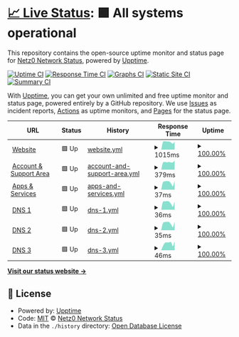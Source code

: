 # [📈 Live Status](https://netz0.network): <!--live status--> **🟩 All systems operational**

This repository contains the open-source uptime monitor and status page for [Netz0 Network Status](https://netz0.network), powered by [Upptime](https://github.com/upptime/upptime).

[![Uptime CI](https://github.com/netz0network/status/workflows/Uptime%20CI/badge.svg)](https://github.com/netz0network/status/actions?query=workflow%3A%22Uptime+CI%22)
[![Response Time CI](https://github.com/netz0network/status/workflows/Response%20Time%20CI/badge.svg)](https://github.com/netz0network/status/actions?query=workflow%3A%22Response+Time+CI%22)
[![Graphs CI](https://github.com/netz0network/status/workflows/Graphs%20CI/badge.svg)](https://github.com/netz0network/status/actions?query=workflow%3A%22Graphs+CI%22)
[![Static Site CI](https://github.com/netz0network/status/workflows/Static%20Site%20CI/badge.svg)](https://github.com/netz0network/status/actions?query=workflow%3A%22Static+Site+CI%22)
[![Summary CI](https://github.com/netz0network/status/workflows/Summary%20CI/badge.svg)](https://github.com/netz0network/status/actions?query=workflow%3A%22Summary+CI%22)

With [Upptime](https://upptime.js.org), you can get your own unlimited and free uptime monitor and status page, powered entirely by a GitHub repository. We use [Issues](https://github.com/netz0network/status/issues) as incident reports, [Actions](https://github.com/netz0network/status/actions) as uptime monitors, and [Pages](https://netz0.network) for the status page.

<!--start: status pages-->
<!-- This summary is generated by Upptime (https://github.com/upptime/upptime) -->
<!-- Do not edit this manually, your changes will be overwritten -->
<!-- prettier-ignore -->
| URL | Status | History | Response Time | Uptime |
| --- | ------ | ------- | ------------- | ------ |
| <img alt="" src="https://icons.duckduckgo.com/ip3/netz0.com.ico" height="13"> [Website](https://netz0.com) | 🟩 Up | [website.yml](https://github.com/netz0network/status/commits/HEAD/history/website.yml) | <details><summary><img alt="Response time graph" src="./graphs/website/response-time-week.png" height="20"> 1015ms</summary><br><a href="https://netz0.network/history/website"><img alt="Response time 1211" src="https://img.shields.io/endpoint?url=https%3A%2F%2Fraw.githubusercontent.com%2Fnetz0network%2Fstatus%2FHEAD%2Fapi%2Fwebsite%2Fresponse-time.json"></a><br><a href="https://netz0.network/history/website"><img alt="24-hour response time 1058" src="https://img.shields.io/endpoint?url=https%3A%2F%2Fraw.githubusercontent.com%2Fnetz0network%2Fstatus%2FHEAD%2Fapi%2Fwebsite%2Fresponse-time-day.json"></a><br><a href="https://netz0.network/history/website"><img alt="7-day response time 1015" src="https://img.shields.io/endpoint?url=https%3A%2F%2Fraw.githubusercontent.com%2Fnetz0network%2Fstatus%2FHEAD%2Fapi%2Fwebsite%2Fresponse-time-week.json"></a><br><a href="https://netz0.network/history/website"><img alt="30-day response time 1013" src="https://img.shields.io/endpoint?url=https%3A%2F%2Fraw.githubusercontent.com%2Fnetz0network%2Fstatus%2FHEAD%2Fapi%2Fwebsite%2Fresponse-time-month.json"></a><br><a href="https://netz0.network/history/website"><img alt="1-year response time 1074" src="https://img.shields.io/endpoint?url=https%3A%2F%2Fraw.githubusercontent.com%2Fnetz0network%2Fstatus%2FHEAD%2Fapi%2Fwebsite%2Fresponse-time-year.json"></a></details> | <details><summary><a href="https://netz0.network/history/website">100.00%</a></summary><a href="https://netz0.network/history/website"><img alt="All-time uptime 99.98%" src="https://img.shields.io/endpoint?url=https%3A%2F%2Fraw.githubusercontent.com%2Fnetz0network%2Fstatus%2FHEAD%2Fapi%2Fwebsite%2Fuptime.json"></a><br><a href="https://netz0.network/history/website"><img alt="24-hour uptime 100.00%" src="https://img.shields.io/endpoint?url=https%3A%2F%2Fraw.githubusercontent.com%2Fnetz0network%2Fstatus%2FHEAD%2Fapi%2Fwebsite%2Fuptime-day.json"></a><br><a href="https://netz0.network/history/website"><img alt="7-day uptime 100.00%" src="https://img.shields.io/endpoint?url=https%3A%2F%2Fraw.githubusercontent.com%2Fnetz0network%2Fstatus%2FHEAD%2Fapi%2Fwebsite%2Fuptime-week.json"></a><br><a href="https://netz0.network/history/website"><img alt="30-day uptime 100.00%" src="https://img.shields.io/endpoint?url=https%3A%2F%2Fraw.githubusercontent.com%2Fnetz0network%2Fstatus%2FHEAD%2Fapi%2Fwebsite%2Fuptime-month.json"></a><br><a href="https://netz0.network/history/website"><img alt="1-year uptime 99.97%" src="https://img.shields.io/endpoint?url=https%3A%2F%2Fraw.githubusercontent.com%2Fnetz0network%2Fstatus%2FHEAD%2Fapi%2Fwebsite%2Fuptime-year.json"></a></details>
| <img alt="" src="https://icons.duckduckgo.com/ip3/netz0.com.ico" height="13"> [Account & Support Area](https://netz0.com/global/check) | 🟩 Up | [account-and-support-area.yml](https://github.com/netz0network/status/commits/HEAD/history/account-and-support-area.yml) | <details><summary><img alt="Response time graph" src="./graphs/account-and-support-area/response-time-week.png" height="20"> 379ms</summary><br><a href="https://netz0.network/history/account-and-support-area"><img alt="Response time 432" src="https://img.shields.io/endpoint?url=https%3A%2F%2Fraw.githubusercontent.com%2Fnetz0network%2Fstatus%2FHEAD%2Fapi%2Faccount-and-support-area%2Fresponse-time.json"></a><br><a href="https://netz0.network/history/account-and-support-area"><img alt="24-hour response time 447" src="https://img.shields.io/endpoint?url=https%3A%2F%2Fraw.githubusercontent.com%2Fnetz0network%2Fstatus%2FHEAD%2Fapi%2Faccount-and-support-area%2Fresponse-time-day.json"></a><br><a href="https://netz0.network/history/account-and-support-area"><img alt="7-day response time 379" src="https://img.shields.io/endpoint?url=https%3A%2F%2Fraw.githubusercontent.com%2Fnetz0network%2Fstatus%2FHEAD%2Fapi%2Faccount-and-support-area%2Fresponse-time-week.json"></a><br><a href="https://netz0.network/history/account-and-support-area"><img alt="30-day response time 366" src="https://img.shields.io/endpoint?url=https%3A%2F%2Fraw.githubusercontent.com%2Fnetz0network%2Fstatus%2FHEAD%2Fapi%2Faccount-and-support-area%2Fresponse-time-month.json"></a><br><a href="https://netz0.network/history/account-and-support-area"><img alt="1-year response time 393" src="https://img.shields.io/endpoint?url=https%3A%2F%2Fraw.githubusercontent.com%2Fnetz0network%2Fstatus%2FHEAD%2Fapi%2Faccount-and-support-area%2Fresponse-time-year.json"></a></details> | <details><summary><a href="https://netz0.network/history/account-and-support-area">100.00%</a></summary><a href="https://netz0.network/history/account-and-support-area"><img alt="All-time uptime 99.98%" src="https://img.shields.io/endpoint?url=https%3A%2F%2Fraw.githubusercontent.com%2Fnetz0network%2Fstatus%2FHEAD%2Fapi%2Faccount-and-support-area%2Fuptime.json"></a><br><a href="https://netz0.network/history/account-and-support-area"><img alt="24-hour uptime 100.00%" src="https://img.shields.io/endpoint?url=https%3A%2F%2Fraw.githubusercontent.com%2Fnetz0network%2Fstatus%2FHEAD%2Fapi%2Faccount-and-support-area%2Fuptime-day.json"></a><br><a href="https://netz0.network/history/account-and-support-area"><img alt="7-day uptime 100.00%" src="https://img.shields.io/endpoint?url=https%3A%2F%2Fraw.githubusercontent.com%2Fnetz0network%2Fstatus%2FHEAD%2Fapi%2Faccount-and-support-area%2Fuptime-week.json"></a><br><a href="https://netz0.network/history/account-and-support-area"><img alt="30-day uptime 100.00%" src="https://img.shields.io/endpoint?url=https%3A%2F%2Fraw.githubusercontent.com%2Fnetz0network%2Fstatus%2FHEAD%2Fapi%2Faccount-and-support-area%2Fuptime-month.json"></a><br><a href="https://netz0.network/history/account-and-support-area"><img alt="1-year uptime 99.98%" src="https://img.shields.io/endpoint?url=https%3A%2F%2Fraw.githubusercontent.com%2Fnetz0network%2Fstatus%2FHEAD%2Fapi%2Faccount-and-support-area%2Fuptime-year.json"></a></details>
| <img alt="" src="https://icons.duckduckgo.com/ip3/null.ico" height="13"> [Apps & Services](174.136.17.9) | 🟩 Up | [apps-and-services.yml](https://github.com/netz0network/status/commits/HEAD/history/apps-and-services.yml) | <details><summary><img alt="Response time graph" src="./graphs/apps-and-services/response-time-week.png" height="20"> 37ms</summary><br><a href="https://netz0.network/history/apps-and-services"><img alt="Response time 37" src="https://img.shields.io/endpoint?url=https%3A%2F%2Fraw.githubusercontent.com%2Fnetz0network%2Fstatus%2FHEAD%2Fapi%2Fapps-and-services%2Fresponse-time.json"></a><br><a href="https://netz0.network/history/apps-and-services"><img alt="24-hour response time 43" src="https://img.shields.io/endpoint?url=https%3A%2F%2Fraw.githubusercontent.com%2Fnetz0network%2Fstatus%2FHEAD%2Fapi%2Fapps-and-services%2Fresponse-time-day.json"></a><br><a href="https://netz0.network/history/apps-and-services"><img alt="7-day response time 37" src="https://img.shields.io/endpoint?url=https%3A%2F%2Fraw.githubusercontent.com%2Fnetz0network%2Fstatus%2FHEAD%2Fapi%2Fapps-and-services%2Fresponse-time-week.json"></a><br><a href="https://netz0.network/history/apps-and-services"><img alt="30-day response time 37" src="https://img.shields.io/endpoint?url=https%3A%2F%2Fraw.githubusercontent.com%2Fnetz0network%2Fstatus%2FHEAD%2Fapi%2Fapps-and-services%2Fresponse-time-month.json"></a><br><a href="https://netz0.network/history/apps-and-services"><img alt="1-year response time 38" src="https://img.shields.io/endpoint?url=https%3A%2F%2Fraw.githubusercontent.com%2Fnetz0network%2Fstatus%2FHEAD%2Fapi%2Fapps-and-services%2Fresponse-time-year.json"></a></details> | <details><summary><a href="https://netz0.network/history/apps-and-services">100.00%</a></summary><a href="https://netz0.network/history/apps-and-services"><img alt="All-time uptime 99.99%" src="https://img.shields.io/endpoint?url=https%3A%2F%2Fraw.githubusercontent.com%2Fnetz0network%2Fstatus%2FHEAD%2Fapi%2Fapps-and-services%2Fuptime.json"></a><br><a href="https://netz0.network/history/apps-and-services"><img alt="24-hour uptime 100.00%" src="https://img.shields.io/endpoint?url=https%3A%2F%2Fraw.githubusercontent.com%2Fnetz0network%2Fstatus%2FHEAD%2Fapi%2Fapps-and-services%2Fuptime-day.json"></a><br><a href="https://netz0.network/history/apps-and-services"><img alt="7-day uptime 100.00%" src="https://img.shields.io/endpoint?url=https%3A%2F%2Fraw.githubusercontent.com%2Fnetz0network%2Fstatus%2FHEAD%2Fapi%2Fapps-and-services%2Fuptime-week.json"></a><br><a href="https://netz0.network/history/apps-and-services"><img alt="30-day uptime 100.00%" src="https://img.shields.io/endpoint?url=https%3A%2F%2Fraw.githubusercontent.com%2Fnetz0network%2Fstatus%2FHEAD%2Fapi%2Fapps-and-services%2Fuptime-month.json"></a><br><a href="https://netz0.network/history/apps-and-services"><img alt="1-year uptime 99.98%" src="https://img.shields.io/endpoint?url=https%3A%2F%2Fraw.githubusercontent.com%2Fnetz0network%2Fstatus%2FHEAD%2Fapi%2Fapps-and-services%2Fuptime-year.json"></a></details>
| <img alt="" src="https://icons.duckduckgo.com/ip3/null.ico" height="13"> [DNS 1](ns1.netz0.net) | 🟩 Up | [dns-1.yml](https://github.com/netz0network/status/commits/HEAD/history/dns-1.yml) | <details><summary><img alt="Response time graph" src="./graphs/dns-1/response-time-week.png" height="20"> 36ms</summary><br><a href="https://netz0.network/history/dns-1"><img alt="Response time 36" src="https://img.shields.io/endpoint?url=https%3A%2F%2Fraw.githubusercontent.com%2Fnetz0network%2Fstatus%2FHEAD%2Fapi%2Fdns-1%2Fresponse-time.json"></a><br><a href="https://netz0.network/history/dns-1"><img alt="24-hour response time 40" src="https://img.shields.io/endpoint?url=https%3A%2F%2Fraw.githubusercontent.com%2Fnetz0network%2Fstatus%2FHEAD%2Fapi%2Fdns-1%2Fresponse-time-day.json"></a><br><a href="https://netz0.network/history/dns-1"><img alt="7-day response time 36" src="https://img.shields.io/endpoint?url=https%3A%2F%2Fraw.githubusercontent.com%2Fnetz0network%2Fstatus%2FHEAD%2Fapi%2Fdns-1%2Fresponse-time-week.json"></a><br><a href="https://netz0.network/history/dns-1"><img alt="30-day response time 36" src="https://img.shields.io/endpoint?url=https%3A%2F%2Fraw.githubusercontent.com%2Fnetz0network%2Fstatus%2FHEAD%2Fapi%2Fdns-1%2Fresponse-time-month.json"></a><br><a href="https://netz0.network/history/dns-1"><img alt="1-year response time 36" src="https://img.shields.io/endpoint?url=https%3A%2F%2Fraw.githubusercontent.com%2Fnetz0network%2Fstatus%2FHEAD%2Fapi%2Fdns-1%2Fresponse-time-year.json"></a></details> | <details><summary><a href="https://netz0.network/history/dns-1">100.00%</a></summary><a href="https://netz0.network/history/dns-1"><img alt="All-time uptime 99.99%" src="https://img.shields.io/endpoint?url=https%3A%2F%2Fraw.githubusercontent.com%2Fnetz0network%2Fstatus%2FHEAD%2Fapi%2Fdns-1%2Fuptime.json"></a><br><a href="https://netz0.network/history/dns-1"><img alt="24-hour uptime 100.00%" src="https://img.shields.io/endpoint?url=https%3A%2F%2Fraw.githubusercontent.com%2Fnetz0network%2Fstatus%2FHEAD%2Fapi%2Fdns-1%2Fuptime-day.json"></a><br><a href="https://netz0.network/history/dns-1"><img alt="7-day uptime 100.00%" src="https://img.shields.io/endpoint?url=https%3A%2F%2Fraw.githubusercontent.com%2Fnetz0network%2Fstatus%2FHEAD%2Fapi%2Fdns-1%2Fuptime-week.json"></a><br><a href="https://netz0.network/history/dns-1"><img alt="30-day uptime 100.00%" src="https://img.shields.io/endpoint?url=https%3A%2F%2Fraw.githubusercontent.com%2Fnetz0network%2Fstatus%2FHEAD%2Fapi%2Fdns-1%2Fuptime-month.json"></a><br><a href="https://netz0.network/history/dns-1"><img alt="1-year uptime 99.99%" src="https://img.shields.io/endpoint?url=https%3A%2F%2Fraw.githubusercontent.com%2Fnetz0network%2Fstatus%2FHEAD%2Fapi%2Fdns-1%2Fuptime-year.json"></a></details>
| <img alt="" src="https://icons.duckduckgo.com/ip3/null.ico" height="13"> [DNS 2](ns2.netz0.net) | 🟩 Up | [dns-2.yml](https://github.com/netz0network/status/commits/HEAD/history/dns-2.yml) | <details><summary><img alt="Response time graph" src="./graphs/dns-2/response-time-week.png" height="20"> 35ms</summary><br><a href="https://netz0.network/history/dns-2"><img alt="Response time 36" src="https://img.shields.io/endpoint?url=https%3A%2F%2Fraw.githubusercontent.com%2Fnetz0network%2Fstatus%2FHEAD%2Fapi%2Fdns-2%2Fresponse-time.json"></a><br><a href="https://netz0.network/history/dns-2"><img alt="24-hour response time 41" src="https://img.shields.io/endpoint?url=https%3A%2F%2Fraw.githubusercontent.com%2Fnetz0network%2Fstatus%2FHEAD%2Fapi%2Fdns-2%2Fresponse-time-day.json"></a><br><a href="https://netz0.network/history/dns-2"><img alt="7-day response time 35" src="https://img.shields.io/endpoint?url=https%3A%2F%2Fraw.githubusercontent.com%2Fnetz0network%2Fstatus%2FHEAD%2Fapi%2Fdns-2%2Fresponse-time-week.json"></a><br><a href="https://netz0.network/history/dns-2"><img alt="30-day response time 36" src="https://img.shields.io/endpoint?url=https%3A%2F%2Fraw.githubusercontent.com%2Fnetz0network%2Fstatus%2FHEAD%2Fapi%2Fdns-2%2Fresponse-time-month.json"></a><br><a href="https://netz0.network/history/dns-2"><img alt="1-year response time 36" src="https://img.shields.io/endpoint?url=https%3A%2F%2Fraw.githubusercontent.com%2Fnetz0network%2Fstatus%2FHEAD%2Fapi%2Fdns-2%2Fresponse-time-year.json"></a></details> | <details><summary><a href="https://netz0.network/history/dns-2">100.00%</a></summary><a href="https://netz0.network/history/dns-2"><img alt="All-time uptime 99.99%" src="https://img.shields.io/endpoint?url=https%3A%2F%2Fraw.githubusercontent.com%2Fnetz0network%2Fstatus%2FHEAD%2Fapi%2Fdns-2%2Fuptime.json"></a><br><a href="https://netz0.network/history/dns-2"><img alt="24-hour uptime 100.00%" src="https://img.shields.io/endpoint?url=https%3A%2F%2Fraw.githubusercontent.com%2Fnetz0network%2Fstatus%2FHEAD%2Fapi%2Fdns-2%2Fuptime-day.json"></a><br><a href="https://netz0.network/history/dns-2"><img alt="7-day uptime 100.00%" src="https://img.shields.io/endpoint?url=https%3A%2F%2Fraw.githubusercontent.com%2Fnetz0network%2Fstatus%2FHEAD%2Fapi%2Fdns-2%2Fuptime-week.json"></a><br><a href="https://netz0.network/history/dns-2"><img alt="30-day uptime 100.00%" src="https://img.shields.io/endpoint?url=https%3A%2F%2Fraw.githubusercontent.com%2Fnetz0network%2Fstatus%2FHEAD%2Fapi%2Fdns-2%2Fuptime-month.json"></a><br><a href="https://netz0.network/history/dns-2"><img alt="1-year uptime 99.99%" src="https://img.shields.io/endpoint?url=https%3A%2F%2Fraw.githubusercontent.com%2Fnetz0network%2Fstatus%2FHEAD%2Fapi%2Fdns-2%2Fuptime-year.json"></a></details>
| <img alt="" src="https://icons.duckduckgo.com/ip3/null.ico" height="13"> [DNS 3](ns3.netz0.net) | 🟩 Up | [dns-3.yml](https://github.com/netz0network/status/commits/HEAD/history/dns-3.yml) | <details><summary><img alt="Response time graph" src="./graphs/dns-3/response-time-week.png" height="20"> 46ms</summary><br><a href="https://netz0.network/history/dns-3"><img alt="Response time 34" src="https://img.shields.io/endpoint?url=https%3A%2F%2Fraw.githubusercontent.com%2Fnetz0network%2Fstatus%2FHEAD%2Fapi%2Fdns-3%2Fresponse-time.json"></a><br><a href="https://netz0.network/history/dns-3"><img alt="24-hour response time 58" src="https://img.shields.io/endpoint?url=https%3A%2F%2Fraw.githubusercontent.com%2Fnetz0network%2Fstatus%2FHEAD%2Fapi%2Fdns-3%2Fresponse-time-day.json"></a><br><a href="https://netz0.network/history/dns-3"><img alt="7-day response time 46" src="https://img.shields.io/endpoint?url=https%3A%2F%2Fraw.githubusercontent.com%2Fnetz0network%2Fstatus%2FHEAD%2Fapi%2Fdns-3%2Fresponse-time-week.json"></a><br><a href="https://netz0.network/history/dns-3"><img alt="30-day response time 35" src="https://img.shields.io/endpoint?url=https%3A%2F%2Fraw.githubusercontent.com%2Fnetz0network%2Fstatus%2FHEAD%2Fapi%2Fdns-3%2Fresponse-time-month.json"></a><br><a href="https://netz0.network/history/dns-3"><img alt="1-year response time 34" src="https://img.shields.io/endpoint?url=https%3A%2F%2Fraw.githubusercontent.com%2Fnetz0network%2Fstatus%2FHEAD%2Fapi%2Fdns-3%2Fresponse-time-year.json"></a></details> | <details><summary><a href="https://netz0.network/history/dns-3">100.00%</a></summary><a href="https://netz0.network/history/dns-3"><img alt="All-time uptime 100.00%" src="https://img.shields.io/endpoint?url=https%3A%2F%2Fraw.githubusercontent.com%2Fnetz0network%2Fstatus%2FHEAD%2Fapi%2Fdns-3%2Fuptime.json"></a><br><a href="https://netz0.network/history/dns-3"><img alt="24-hour uptime 100.00%" src="https://img.shields.io/endpoint?url=https%3A%2F%2Fraw.githubusercontent.com%2Fnetz0network%2Fstatus%2FHEAD%2Fapi%2Fdns-3%2Fuptime-day.json"></a><br><a href="https://netz0.network/history/dns-3"><img alt="7-day uptime 100.00%" src="https://img.shields.io/endpoint?url=https%3A%2F%2Fraw.githubusercontent.com%2Fnetz0network%2Fstatus%2FHEAD%2Fapi%2Fdns-3%2Fuptime-week.json"></a><br><a href="https://netz0.network/history/dns-3"><img alt="30-day uptime 100.00%" src="https://img.shields.io/endpoint?url=https%3A%2F%2Fraw.githubusercontent.com%2Fnetz0network%2Fstatus%2FHEAD%2Fapi%2Fdns-3%2Fuptime-month.json"></a><br><a href="https://netz0.network/history/dns-3"><img alt="1-year uptime 100.00%" src="https://img.shields.io/endpoint?url=https%3A%2F%2Fraw.githubusercontent.com%2Fnetz0network%2Fstatus%2FHEAD%2Fapi%2Fdns-3%2Fuptime-year.json"></a></details>

<!--end: status pages-->

[**Visit our status website →**](https://netz0.network)

## 📄 License

- Powered by: [Upptime](https://github.com/upptime/upptime)
- Code: [MIT](./LICENSE) © [Netz0 Network Status](https://netz0.network)
- Data in the `./history` directory: [Open Database License](https://opendatacommons.org/licenses/odbl/1-0/)
